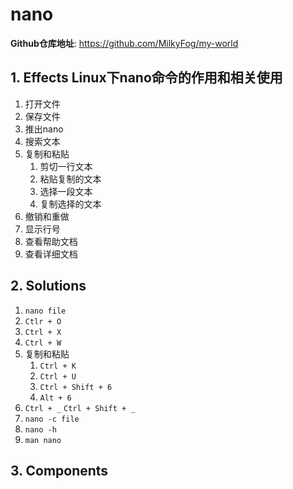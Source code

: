 # nano

**Github仓库地址**: <https://github.com/MilkyFog/my-world>

## 1. **Effects** Linux下nano命令的作用和相关使用

1. 打开文件
2. 保存文件
3. 推出nano
4. 搜索文本
5. 复制和粘贴
   1. 剪切一行文本
   2. 粘贴复制的文本
   3. 选择一段文本
   4. 复制选择的文本
6. 撤销和重做
7. 显示行号
8. 查看帮助文档
9. 查看详细文档

## 2. **Solutions**

1. `nano file`
2. `Ctlr + O`
3. `Ctrl + X`
4. `Ctrl + W`
5. 复制和粘贴
   1. `Ctrl + K`
   2. `Ctrl + U`
   3. `Ctrl + Shift + 6`
   4. `Alt + 6`
6. `Ctrl + _` `Ctrl + Shift + _`
7. `nano -c file`
8. `nano -h`
9. `man nano`

## 3. **Components**
